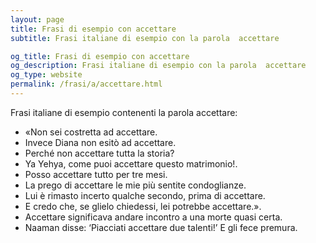 ```yaml
---
layout: page
title: Frasi di esempio con accettare 
subtitle: Frasi italiane di esempio con la parola  accettare

og_title: Frasi di esempio con accettare 
og_description: Frasi italiane di esempio con la parola  accettare
og_type: website
permalink: /frasi/a/accettare.html
---
```


Frasi italiane di esempio contenenti la parola accettare:


- «Non sei costretta ad accettare.
- Invece Diana non esitò ad accettare.
- Perché non accettare tutta la storia?
- Ya Yehya, come puoi accettare questo matrimonio!.
- Posso accettare tutto per tre mesi.
- La prego di accettare le mie più sentite condoglianze.
- Lui è rimasto incerto qualche secondo, prima di accettare.
- E credo che, se glielo chiedessi, lei potrebbe accettare.».
- Accettare significava andare incontro a una morte quasi certa.
- Naaman disse: ‘Piacciati accettare due talenti!’ E gli fece premura.
